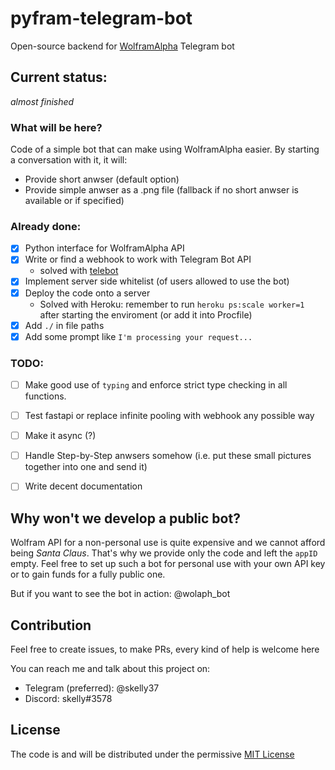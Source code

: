 # pyfram-telegram-bot
Open-source backend for [WolframAlpha](https://wolframalpha.com) Telegram bot

## Current status:
*almost finished*

### What will be here?
Code of a simple bot that can make using WolframAlpha easier. By starting a conversation with it, it will:
- Provide short anwser (default option)
- Provide simple anwser as a .png file (fallback if no short anwser is available or if specified)

### Already done:
- [x] Python interface for WolframAlpha API
- [x] Write or find a webhook to work with Telegram Bot API 
  - solved with [telebot](https://github.com/eternnoir/pyTelegramBotAPI)
- [x] Implement server side whitelist (of users allowed to use the bot)
- [x] Deploy the code onto a server 
  - Solved with Heroku: remember to run `heroku ps:scale worker=1` after starting the enviroment (or add it into Procfile)
- [x] Add `./` in file paths
- [x] Add some prompt like `I'm processing your request...`

### TODO:
- [ ] Make good use of `typing` and enforce strict type checking in all functions.
- [ ] Test fastapi or replace infinite pooling with webhook any possible way
- [ ] Make it async (?)
- [ ] Handle Step-by-Step anwsers somehow (i.e. put these small pictures together into one and send it)
- [ ] Write decent documentation


## Why won't we develop a public bot?
Wolfram API for a non-personal use is quite expensive and we cannot afford being *Santa Claus*. That's why we provide only the code and left the `appID` empty. Feel free to set up such a bot for personal use with your own API key or to gain funds for a fully public one.

But if you want to see the bot in action: @wolaph_bot

## Contribution
Feel free to create issues, to make PRs, every kind of help is welcome here

You can reach me and talk about this project on:
- Telegram (preferred): @skelly37
- Discord: skelly#3578

## License
The code is and will be distributed under the permissive [MIT License](https://github.com/skelly37/pyfram-telegram-bot/blob/main/LICENSE)
